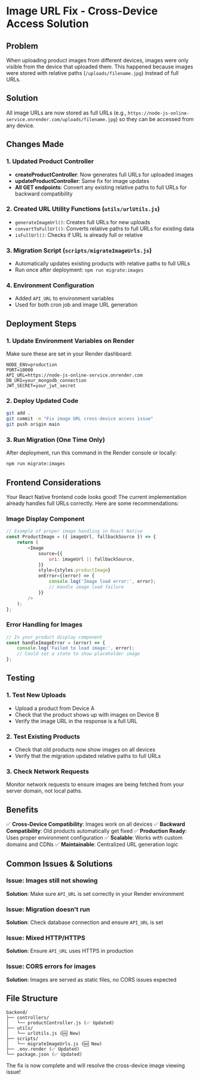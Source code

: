 # Image URL Fix - Cross-Device Access Solution

## Problem

When uploading product images from different devices, images were only visible from the device that uploaded them. This happened because images were stored with relative paths (`/uploads/filename.jpg`) instead of full URLs.

## Solution

All image URLs are now stored as full URLs (e.g., `https://node-js-online-service.onrender.com/uploads/filename.jpg`) so they can be accessed from any device.

## Changes Made

### 1. Updated Product Controller

- **createProductController**: Now generates full URLs for uploaded images
- **updateProductController**: Same fix for image updates
- **All GET endpoints**: Convert any existing relative paths to full URLs for backward compatibility

### 2. Created URL Utility Functions (`utils/urlUtils.js`)

- `generateImageUrl()`: Creates full URLs for new uploads
- `convertToFullUrl()`: Converts relative paths to full URLs for existing data
- `isFullUrl()`: Checks if URL is already full or relative

### 3. Migration Script (`scripts/migrateImageUrls.js`)

- Automatically updates existing products with relative paths to full URLs
- Run once after deployment: `npm run migrate:images`

### 4. Environment Configuration

- Added `API_URL` to environment variables
- Used for both cron job and image URL generation

## Deployment Steps

### 1. Update Environment Variables on Render

Make sure these are set in your Render dashboard:

```
NODE_ENV=production
PORT=10000
API_URL=https://node-js-online-service.onrender.com
DB_URI=your_mongodb_connection
JWT_SECRET=your_jwt_secret
```

### 2. Deploy Updated Code

```bash
git add .
git commit -m "Fix image URL cross-device access issue"
git push origin main
```

### 3. Run Migration (One Time Only)

After deployment, run this command in the Render console or locally:

```bash
npm run migrate:images
```

## Frontend Considerations

Your React Native frontend code looks good! The current implementation already handles full URLs correctly. Here are some recommendations:

### Image Display Component

```javascript
// Example of proper image handling in React Native
const ProductImage = ({ imageUrl, fallbackSource }) => {
	return (
		<Image
			source={{
				uri: imageUrl || fallbackSource,
			}}
			style={styles.productImage}
			onError={(error) => {
				console.log('Image load error:', error);
				// Handle image load failure
			}}
		/>
	);
};
```

### Error Handling for Images

```javascript
// In your product display component
const handleImageError = (error) => {
	console.log('Failed to load image:', error);
	// Could set a state to show placeholder image
};
```

## Testing

### 1. Test New Uploads

- Upload a product from Device A
- Check that the product shows up with images on Device B
- Verify the image URL in the response is a full URL

### 2. Test Existing Products

- Check that old products now show images on all devices
- Verify that the migration updated relative paths to full URLs

### 3. Check Network Requests

Monitor network requests to ensure images are being fetched from your server domain, not local paths.

## Benefits

✅ **Cross-Device Compatibility**: Images work on all devices
✅ **Backward Compatibility**: Old products automatically get fixed
✅ **Production Ready**: Uses proper environment configuration
✅ **Scalable**: Works with custom domains and CDNs
✅ **Maintainable**: Centralized URL generation logic

## Common Issues & Solutions

### Issue: Images still not showing

**Solution**: Make sure `API_URL` is set correctly in your Render environment

### Issue: Migration doesn't run

**Solution**: Check database connection and ensure `API_URL` is set

### Issue: Mixed HTTP/HTTPS

**Solution**: Ensure `API_URL` uses HTTPS in production

### Issue: CORS errors for images

**Solution**: Images are served as static files, no CORS issues expected

## File Structure

```
backend/
├── controllers/
│   └── productController.js (✅ Updated)
├── utils/
│   └── urlUtils.js (🆕 New)
├── scripts/
│   └── migrateImageUrls.js (🆕 New)
├── .env.render (✅ Updated)
└── package.json (✅ Updated)
```

The fix is now complete and will resolve the cross-device image viewing issue!
